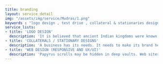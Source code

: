 ```yaml
---
title: branding
layout: service_detail
img: "/assets/img/service/Mudras/1.png"
keywords : "logo design , test drive , collateral & stationaries design ,design needs,web design , "
service_lists:
- title: 'LOGO DESIGN'
  description: 'It is believed that ancient Indian kingdoms were known for their royal insignia. They were so powerful that a mere display would make the disloyal a true patriot, a foe into a friend and adversaries become alliances. Such is the might of a logo. It is the eyes and ears of the brand it possesses. If the logo does not make waves, then rest assured, the seas will always remain calm. We give you the front seat experience of logo design. From the most rated designs to highly collaborative artwork, we have put every gear at full throttle. We encourage you to take a test drive of this logo chariot as you enter the brand wars.'
- title: 'COLLATERALS / STATIONARY DESIGNS'
  description: 'A business has its needs. It needs to make its brand heard across all the channels. Give that voice to your brand that reverberates everywhere, right from your customer or vendor to your employees. Your workstations and products need the collateral & stationaries advantage. It’s simple, concise, and to-the-point promotional material. They can make even the most boring walls look bright and vivid or give a complete marketing facelift to your product line. Our team can diagnose and remedy your design needs.'
- title: 'WEB DESIGN (RESPONSIVE AND UX/UI)'
  description: 'Papyrus scrolls may be hidden in deep vaults. Web sites can bring even the most dust full archeological marvels to life. We took this innovation to the next level. Our seamless web design is both intelligent and responsive. It tells you a story every time you browse. There are speed and agility, performance and stability, intuitiveness and flexibility. This means that the UX/UI is fluid and dynamic. Our designs have smart quotient embedded into its wireframe, observing your movements and actions, and remembering and upgrading its core content so that you get a matchless experience on every page. Going online has never been this better.'
---
```



